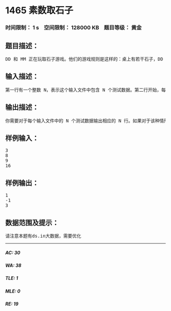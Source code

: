 # 1465 素数取石子   
### 时间限制： 1 s&nbsp;&nbsp;&nbsp;&nbsp;空间限制： 128000 KB&nbsp;&nbsp;&nbsp;&nbsp;题目等级： 黄金  
## 题目描述：  

<pre>
DD 和 MM 正在玩取石子游戏。他们的游戏规则是这样的：桌上有若干石子，DD 先取，轮流取，每次必须取质数个。如果某一时刻某一方无法从桌上的石子中取质数个，比如说剩下 0 个或 1 个石子，那么他/她就输了。DD 和 MM 都很聪明，不管哪方存在一个可以必胜的最优策略，他/她都会按照最优策略保证胜利。于是，DD 想知道，对于给定的桌面上的石子数，他究竟能不能取得胜利呢？当 DD 确定会取得胜利时，他会说：“不管 MM 选择怎样的取石子策略，我都能保证至多 X 步以后就能取得胜利。”那么，最小的满足要求的 X 是多少呢？注意，不管是 DD 取一次石子还是 MM 取一次石子都应该被计算为“一步”。
</pre>
  
  
## 输入描述：  

<pre>
第一行有一个整数 N，表示这个输入文件中包含 N 个测试数据。第二行开始，每行有一个测试数据，其中仅包含一个整数，表示桌面上的石子数。
</pre>
  
  
## 输出描述：  

<pre>
你需要对于每个输入文件中的 N 个测试数据输出相应的 N 行。如果对于该种情形是 DD 一定取得胜利，那么输出最小的 X。否则该行输出 -1。
</pre>
  
  
## 样例输入：  

<pre>
3  
8  
9  
16
</pre>
  
  
## 样例输出：  

<pre>
1  
-1  
3
</pre>
  
  
## 数据范围及提示：  

<pre>
请注意本题有ds.in大数据，需要优化
</pre>
  
  
***  

##### AC: 30  
##### WA: 38  
##### TLE: 1  
##### MLE: 0  
##### RE: 19  
